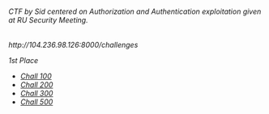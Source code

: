 <h6>
CTF by Sid centered on Authorization and Authentication exploitation given at RU Security Meeting. 
<h6>
<p>
http://104.236.98.126:8000/challenges
</p>
<p>
1st Place
</p>
<ul>
  <li> <a href="https://github.com/Reuvi/RUCTF/tree/main/chall100">Chall 100</a></li>
  <li> <a href="https://github.com/Reuvi/RUCTF/tree/main/chall200">Chall 200</a></li>
  <li><a href="https://github.com/Reuvi/RUCTF/tree/main/chall300">Chall 300</a> </li>
  <li> <a href="https://github.com/Reuvi/RUCTF/tree/main/chall500">Chall 500</a></li>
</ul>




